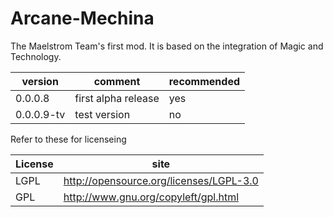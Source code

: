 Arcane-Mechina
==============

The Maelstrom Team's first mod. It is based on the integration of Magic and Technology.

|version | comment | recommended
|--------|---------|--------
|0.0.0.8 | first alpha release | yes
|0.0.0.9-tv | test version | no

Refer to these for licenseing

| License | site |
|------|-----|
| LGPL | http://opensource.org/licenses/LGPL-3.0
| GPL | http://www.gnu.org/copyleft/gpl.html
